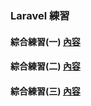 ### Laravel 練習
#### 綜合練習(一) [內容](exercise1/README.md)
#### 綜合練習(二) [內容](exercise2/README.md)
#### 綜合練習(三) [內容](exercise3/README.md)